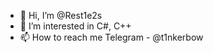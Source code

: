 - 👋 Hi, I’m @Rest1e2s
- 👀 I’m interested in C#, C++
- 📫 How to reach me Telegram - @t1nkerbow

<!---
Rest1e2s/Rest1e2s is a ✨ special ✨ repository because its `README.md` (this file) appears on your GitHub profile.
You can click the Preview link to take a look at your changes.
--->
